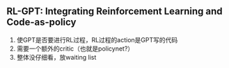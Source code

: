 ## RL-GPT: Integrating Reinforcement Learning and Code-as-policy
1. 使GPT是否要进行RL过程，RL过程的action是GPT写的代码
2. 需要一个额外的critic（也就是policynet?）
3. 整体没仔细看，放waiting list